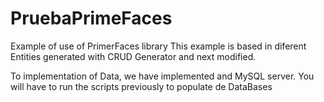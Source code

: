 # PruebaPrimeFaces

Example of use of PrimerFaces library
This example is based in diferent Entities generated with CRUD Generator and next modified.

To implementation of Data, we have implemented and MySQL server.
You will have to run the scripts previously to populate de DataBases
